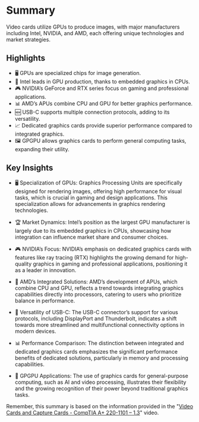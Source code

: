 # Summary

Video cards utilize GPUs to produce images, with major manufacturers including Intel, NVIDIA, and AMD, each offering unique technologies and market strategies.

## Highlights
- 🖥️ GPUs are specialized chips for image generation.
- 🔄 Intel leads in GPU production, thanks to embedded graphics in CPUs.
- 🎮 NVIDIA’s GeForce and RTX series focus on gaming and professional applications.
- 📊 AMD’s APUs combine CPU and GPU for better graphics performance.
- 🆕 USB-C supports multiple connection protocols, adding to its versatility.
- 📈 Dedicated graphics cards provide superior performance compared to integrated graphics.
- 🖼️ GPGPU allows graphics cards to perform general computing tasks, expanding their utility.

## Key Insights

- 🖥️ Specialization of GPUs: Graphics Processing Units are specifically designed for rendering images, offering high performance for visual tasks, which is crucial in gaming and design applications. This specialization allows for advancements in graphics rendering technologies.

- 🏆 Market Dynamics: Intel’s position as the largest GPU manufacturer is largely due to its embedded graphics in CPUs, showcasing how integration can influence market share and consumer choices.

- 🎮 NVIDIA’s Focus: NVIDIA’s emphasis on dedicated graphics cards with features like ray tracing (RTX) highlights the growing demand for high-quality graphics in gaming and professional applications, positioning it as a leader in innovation.

- 🔄 AMD’s Integrated Solutions: AMD’s development of APUs, which combine CPU and GPU, reflects a trend towards integrating graphics capabilities directly into processors, catering to users who prioritize balance in performance.

- 🔌 Versatility of USB-C: The USB-C connector’s support for various protocols, including DisplayPort and Thunderbolt, indicates a shift towards more streamlined and multifunctional connectivity options in modern devices.

- 📊 Performance Comparison: The distinction between integrated and dedicated graphics cards emphasizes the significant performance benefits of dedicated solutions, particularly in memory and processing capabilities.

- 🤖 GPGPU Applications: The use of graphics cards for general-purpose computing, such as AI and video processing, illustrates their flexibility and the growing recognition of their power beyond traditional graphics tasks.

Remember, this summary is based on the information provided in the "[Video Cards and Capture Cards  - CompTIA A+ 220-1101 – 1.3](https://www.youtube.com/watch?v=i0ZZ4CvIhnI)" video.